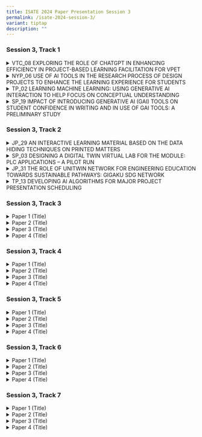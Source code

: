 ```yaml
---
title: ISATE 2024 Paper Presentation Session 3
permalink: /isate-2024-session-3/
variant: tiptap
description: ""
---
```

<h3>Session 3, Track 1</h3>
<div data-type="detailGroup" class="isomer-accordion isomer-accordion-white">
<details class="isomer-details">
<summary>VTC_08 EXPLORING THE ROLE OF CHATGPT IN ENHANCING EFFICIENCY IN PROJECT-BASED
LEARNING FACILITATION FOR VPET</summary>
<div data-type="detailsContent" class="isomer-details-content">
<p>Y.H. Kwok<sup>*,a</sup>, K.P.A. Wong<sup>**,b</sup> and F. Ko<sup>***,a</sup>
</p>
<p><sup>a</sup>Hong Kong Institute of Information Technology, Hong Kong</p>
<p><sup>b</sup>Centre for Learning and Teaching, Vocational Training Council,
Hong Kong</p>
<p><sup>*</sup><a href="mailto:kwokyuho@vtc.edu.hk" rel="noopener noreferrer nofollow" target="_blank">kwokyuho@vtc.edu.hk</a>, <sup>**</sup>
<a href="mailto:alexander.aw@vtc.edu.hk" rel="noopener noreferrer nofollow" target="_blank">alexander.aw@vtc.edu.hk</a>, <sup>***</sup><a href="mailto:friedako@vtc.edu.hk" rel="noopener noreferrer nofollow" target="_blank">friedako@vtc.edu.hk</a>
</p>
<p>Abstract</p>
<p>The Hong Kong Institute of Information Technology (HKIIT) has taken a
leading position in the rapidly changing Vocational and Professional Education
and Training (VPET) field by incorporating the cutting-edge conversational
AI into its Project-Based Learning (PBL) curriculum for students studying
software engineering. This study examines the prospective advantages and
difficulties of integrating ChatGPT to enhance problem-based learning facilitation
and assesses critically the precision and quality of its contributions
to diverse PBL roles.</p>
<p>ChatGPT's conversational attributes and capacity to imitate human interactions
apparently make it suitable for undertakings such as scenario conception,
facilitating discussions, responding to students' enquiries and offering
personalised advice to students. Its prompt feedback and information handling
abilities apparently can considerably diminish administrative burdens for
instructors, freeing up time for engaging with students, evaluating learning
outcomes and assessing student actual competencies.</p>
<p>However, incorporating ChatGPT also presents various challenges. Issues
emerge regarding liability in incidents of incorrect AI-generated information
and the actual accuracy of AI-generated result. In a learning environment
that relies seriously on the reliable information and guidance, ensuring
the trustworthiness of ChatGPT's output is crucial. This paper emphasises
the need for a balanced way to incorporating AI into teaching and learning.
As VPET continues adapts to technological progressions, technologies like
ChatGPT will apparently play a significant part in shaping the future of
learning. However, it is vital to address the difficulties connected with
their use to guarantee the quality and sincerity of the educational experience.</p>
<p></p>
</div>
</details>
<details class="isomer-details">
<summary>NYP_06 USE OF AI TOOLS IN THE RESEARCH PROCESS OF DESIGN PROJECTS TO ENHANCE
THE LEARNING EXPERIENCE FOR STUDENTS</summary>
<div data-type="detailsContent" class="isomer-details-content">
<p>Ka Wai, Ng</p>
<p>Nanyang Polytechnic/School of Design and Media, Singapore</p>
<p><a href="mailto:ng_ka_wai@nyp.edu.sg" rel="noopener noreferrer nofollow" target="_blank">ng_ka_wai@nyp.edu.sg</a>
</p>
<p>Abstract</p>
<p></p>
<p>This research study focuses on the integration of Generative Artificial
Intelligence (Gen AI) into the research process of design projects. The
study aims to enhance the learning experience for students in the Product
Technologies and System Design (PDTSD) module. It addresses the challenges
students face in traditional research methods, such as difficulty in sourcing
relevant information and time constraints due to other commitments. The
research employs an action research approach to introduce Gen AI tools,
specifically ChatGPT, in the early phases of project research and design
conceptualization. This intervention is applied to a cohort of year 2 students
in the Experiential Product &amp; Interior Design course (XPID), allowing
for a comparative analysis with a previous cohort that did not use Gen
AI tools. The study hypothesizes that Gen AI tools can facilitate a more
efficient research process, enabling students to obtain preliminary research
information rapidly, though they are still required to perform verification
and reflection to ensure the applicability of this information. Mixed methods
were used in the research, including surveys, interviews, and module feedback
ratings. The findings reveal a nuanced impact of AI tools on design education,
indicating a positive shift in learning experiences and increased acceptance
among students, while also highlighting a critical balance between enhancing
efficiency and nurturing creativity.</p>
<p></p>
</div>
</details>
<details class="isomer-details">
<summary>TP_02 LEARNING MACHINE LEARNING: USING GENERATIVE AI INTERACTION TO HELP
FOCUS ON CONCEPTUAL UNDERSTANDING</summary>
<div data-type="detailsContent" class="isomer-details-content">
<p>R.Q. Goh</p>
<p>Temasek Polytechnic, School of Informatics &amp; IT, Big Data &amp; Analytics,
Singapore</p>
<p><a href="mailto:Goh_Rui_Quan@tp.edu.sg" rel="noopener noreferrer nofollow" target="_blank">Goh_Rui_Quan@tp.edu.sg</a>
</p>
<p>Abstract</p>
<p>Generative Artificial Intelligence (GAI) is changing the skills needed
in Data Science and education. This study looks at how GAI tools, like
ChatGPT and Codeium, can help students in a module that teaches machine
learning and applies it in decision-making. Initially, the module was too
challenging due to its heavy cognitive load, as indicated by feedback from
the 2021/2022 and 2022/2023 academic years. By using Codeium, programming
became easier and more intuitive, helping students understand complex ideas
better. ChatGPT offered personalized and interactive</p>
<p>support. Feedback from the 2023/2024 academic year showed higher student
satisfaction. This study shows that GAI tools can make learning easier
and could be used to teach other complex skills, reducing difficulty and
improving student skills for the future.</p>
<p></p>
</div>
</details>
<details class="isomer-details">
<summary>SP_19 IMPACT OF INTRODUCING GENERATIVE AI (GAI) TOOLS ON STUDENT CONFIDENCE
IN WRITING AND IN USE OF GAI TOOLS: A PRELIMINARY STUDY</summary>
<div data-type="detailsContent" class="isomer-details-content">
<p>F.M. Tham<sup>*</sup>, B.G.Y. Lee and T.K. Chettiar</p>
<p>Singapore Polytechnic/School of Life Skills and Communication, Academic
Staff, Singapore</p>
<p><sup>*</sup><a href="mailto:tham_foong_meng@sp.edu.sg" rel="noopener noreferrer nofollow" target="_blank">tham_foong_meng@sp.edu.sg</a>
</p>
<p>Abstract</p>
<p></p>
<p>Many students often express their dislike for writing and their perceived
lack of skill in it. Given that research has suggested a link between self-efficacy
and writing performance, we explored the potential of incorporating generative
AI (GAI) tools into a writing module at Singapore Polytechnic. This study
investigates the impact of introducing GAI tools on self-reported confidence
levels in writing and in use of GAI tools (UGAIT) for writing. In our study,
we introduced information on GAI, common AI writing tools, and benefits
and limitations of using GAI into existing teaching and learning materials
for the term-long Effective Writing for the Workplace (EWW) module. Participants
completed surveys at the start and end of the 6-week long module to assess
changes in self-reported confidence levels. We collected information on
students’ prior usage and perception of the usefulness of GAI tools in
writing assignments, and their confidence levels in writing in English
and in UGAIT to support their writing. Analysis of the data collected from
170 participants using the Wilcoxon signed rank test showed statistically
significant changes in self-reported confidence levels. The survey data
indicated increases in self-reported confidence levels in both UGAIT (40%)
and writing (36%). However, a minority of students reported decreased confidence
levels in both areas. Students who reported lower confidence in UGAIT expressed
distrust in GAI tools due to their current shortcomings and their own inadequate
AI literacy levels. Those who reported lower confidence in writing mostly
cited poor English grammar proficiency. Although applying the Spearman
rank correlation test did not show a statistically significant positive
association between UGAIT and writing confidence levels, our preliminary
study provides evidence of the potential benefits of incorporating GAI
tools into a writing module. In addition, our findings and further research
done in the process of doing the study, point to a need to provide more
structured guidance in the EWW module to improve student literacy levels
in UGAIT so our students can engage effectively and ethically with GAI
in a rapidly evolving world powered by large language models (LLM).</p>
<p></p>
</div>
</details>
</div>
<h3>Session 3, Track 2</h3>
<div data-type="detailGroup" class="isomer-accordion isomer-accordion-white">
<details class="isomer-details">
<summary>JP_29 AN INTERACTIVE LEARNING MATERIAL BASED ON THE DATA HIDING TECHNIQUES
ON PRINTED MATTERS</summary>
<div data-type="detailsContent" class="isomer-details-content">
<p>Tetsuya Kojima<sup>*,a</sup>, Run Kawada<sup>b</sup> and Shinya Suzuki<sup>c</sup> 
</p>
<p><sup>a</sup>Department of Computer Science, National Institute of Technology,
Tokyo College,</p>
<p>Hachioji, Japan</p>
<p><sup>b</sup>teamLab Inc., Tokyo, Japan</p>
<p><sup>c</sup>Department of Liberal Arts, National Institute of Technology,
Tokyo College, Hachioji, Japan</p>
<p><sup>*</sup><a href="mailto:kojt@tokyo-ct.ac.jp" rel="noopener noreferrer nofollow" target="_blank">kojt@tokyo-ct.ac.jp</a> 
</p>
<p>Abstract</p>
<p></p>
<p>Data hiding is a technology to embed secret messages to digital objects
without being recognized by human recognition systems. It includes digital
watermarking for copyright protection and digital fingerprinting to avoid
illegal copies or distributions of digital media as well as steganography
as a means of covert communications. The objects conveying the secret messages
are called “stego objects” while the original objects without carrying
any secret messages are called “cover objects.” In this study, we are only
concerned with data hiding schemes for printed matters. Specifically, we
develop applications to embed and extract secret messages from the digital
photographs or figures printed on the paper documents. We assume that the
embedded messages are URLs for digital learning materials on the web such
as audio files, videos as well as 3D models such as Sketchfab. Teachers
can embed such URLs into the digital files of figures or photographs on
their PCs with the developed embedding application. They can print learning
materials including these stego images conveying the embedded URLs and
distribute them to students. When students take a photo printed on the
distributed learning material by the developed extracting application installed
on digital devices, the embedded URLs will be automatically extracted and
the digital learning materials will be shown on the browser. In general,
the quality of the images printed on papers are deteriorated from that
of the original digital ones. It is difficult to extract the embedded messages
successfully from such deteriorated stego images. In the applications developed
in this study, we apply a data hiding scheme based on spatial synchronizations,
multiple embedding into middle frequency bands of the images as well as
error detecting codes. It has been shown that the developed application
can extract the embedded URLs with almost no errors, and we can operate
Sketchfab soon after we take the printed photos.</p>
<p></p>
</div>
</details>
<details class="isomer-details">
<summary>SP_03 DESIGNING A DIGITAL TWIN VIRTUAL LAB FOR THE MODULE: PLC APPLICATIONS
– A PILOT RUN</summary>
<div data-type="detailsContent" class="isomer-details-content">
<p>Dr Chia Chew Lin<sup>*</sup> and Rick Chua</p>
<p>Singapore Polytechnic, School of Electrical &amp; Electronics Engineering,
Singapore</p>
<p><sup>*</sup><a href="mailto:chia_chew_lin@sp.edu.sg" rel="noopener noreferrer nofollow" target="_blank">chia_chew_lin@sp.edu.sg</a>
</p>
<p>Abstract</p>
<p>This paper discusses implementing a Digital Twin (DT) virtual model to
simulate scenarios impractical to recreate physically for the module ET0917:
PLC Applications in the School of Electrical &amp; Electronics</p>
<p>Engineering (SEEE). However, integrating DT into the lab involves numerous
steps potentially leading to cognitive overload for the students. To foster
sustainable learning, the lab activity design combines Self-Determination
Theory (SDT) and Cognitive Load Theory (CLT) to address both the motivational
and cognitive aspects so that students are not only motivated to learn
but also have the cognitive resources to do so effectively.</p>
<p>A mixed-methods approach including diverging stacked bar charts, sentiment
analysis of student comments, focus group discussions, and teaching staff
feedback was used to evaluate DT lab’s effectiveness. Data from 96 out
of 103 students and all four teaching staff over one semester indicate
positive reception. Both teaching staff and students reported there were
improved visualization and enhance learning experiences with the DT model.</p>
<p>The paper then suggests addressing the challenges and future research
to enhance learning for</p>
<p>sustainability, including an extended activity with a future carpark scenario.
Engaging in such activities</p>
<p>can help students anticipate how changes in problem and parameters affect
system behaviour, fostering</p>
<p>anticipatory competency, a key sustainability identified by UNESCO.</p>
<p></p>
</div>
</details>
<details class="isomer-details">
<summary>JP_31 THE ROLE OF UNITWIN NETWORK FOR ENGINEERING EDUCATION TOWARDS SUSTAINABLE
PATHWAYS: GIGAKU SDG NETWORK</summary>
<div data-type="detailsContent" class="isomer-details-content">
<p>M. Katsumi<sup>*,a</sup>, O. Takahashi<sup>b</sup> 
</p>
<p><sup>a</sup>Institute for International Industry-Academia Collaboration,</p>
<p>Nagaoka University of Technology, Nagaoka, Japan</p>
<p><sup>b</sup>Department of Civil and Environmental Engineering, Nagaoka
University of Technology, Nagaoka, Japan</p>
<p><sup>*</sup><a href="mailto:mkatsumi@jcom.nagaokaut.ac.jp" rel="noopener noreferrer nofollow" target="_blank">mkatsumi@jcom.nagaokaut.ac.jp</a>
</p>
<p>Abstract</p>
<p>Nagaoka University of Technology (NUT) was established in 1976 as a leading
school for engineering studies. NUT was founded on a new idea called “GIGAKU
(Science of Technology).” This concept helps us find practical solutions
and sparks new ideas for the future. GIGAKU, related to STEM education,
uses a wide range of knowledge from science and engineering, management,
safety, information technology, and life sciences to come up with practical
solutions and innovations. NUT is one of the few universities in Japan
and abroad to have both a UNESCO Chair and a UNITWIN Network. The UNITWIN/UNESCO
Chairs Programme, established in 1992, aims to promote international cooperation
between universities, share knowledge, and encourage collaborative work.
Currently, there are around 950 UNESCO Chairs and 45 UNITWIN Networks across
120 countries and NUT has been established “UNESCO Chair on Engineering
Education for Sustainable Development (GIGAKU SDG Institute)” and “UNITWIN
Network for Engineering Education towards Sustainable Pathways (GIGAKU
SDG Network). GIGAKU SDG Network aims to be a place for making engineering
education better and more helpful in　achieving the Sustainable Development
Goals (SDGs). This network is made up of 10 institutions from six　countries
(India, Mexico, Mongolia, Spain, Viet Nam, and Japan) and an observer company
from Thailand.　All members share the four Credos of the Network (Work integrated
learning, Early start and recurring　opportunity, Sustainable Development
Goals, and Evaluation by industry and society). Network members work together
to cultivate innovative engineers who have the practical skills needed
by their countries for　sustainable development. This is done through working
together on research, planning conferences together, and exchange programs
for students, staff, and faculty, among other things.</p>
<p>Network members have reached out to local communities, like high schools,
by making online educational materials in six languages (English, Japanese,
Spanish, Mongolian, Vietnamese, Thai) available on the website. Currently,
they are working on a multilingual textbook about engineering ethics. These
materials are used both inside and outside the network to help people worldwide
learn about practical engineering education more easily.</p>
<p>In the presentation, we will introduce the clear objective of the GIGAKU
SDG Network, along with examples of efforts to spread practical engineering
education/knowledge worldwide.</p>
<p></p>
</div>
</details>
<details class="isomer-details">
<summary>TP_13 DEVELOPING AI ALGORITHMS FOR MAJOR PROJECT PRESENTATION SCHEDULING</summary>
<div data-type="detailsContent" class="isomer-details-content">
<p>L. William</p>
<p>School of Informatics &amp; IT, Temasek Polytechnic, Singapore</p>
<p><a href="mailto:lwilliam@tp.edu.sg" rel="noopener noreferrer nofollow" target="_blank">lwilliam@tp.edu.sg</a>
</p>
<p>Abstract</p>
<p>Temasek Polytechnic's Major Project is a Year 3 subject requiring students
to apply diploma-related skills in a real-world context. The course, worth
10 Credit Units, culminates in presentations to lecturers</p>
<p>after 10 weeks. Manual scheduling of these presentations is time-consuming
and leaves students limited preparation time. To address this, an automated
scheduling system using Artificial</p>
<p>Intelligence (AI) algorithms is proposed. The problem is approached as
a timetabling issue, considering hard (critical) and soft (non-critical)
constraints. Two AI algorithms, greedy algorithm and simulated annealing
(SA) were explored to solve this scheduling problem. Preliminary experiments</p>
<p>using a mock dataset showed that the SA algorithm successfully accommodates
all hard constraints and produces a higher-quality schedule. Based on these
results, the SA algorithm has been selected for implementation in the automated
scheduling system.</p>
<p></p>
</div>
</details>
</div>
<p></p>
<h3>Session 3, Track 3</h3>
<div data-type="detailGroup" class="isomer-accordion isomer-accordion-white">
<details class="isomer-details">
<summary>Paper 1 (Title)</summary>
<div data-type="detailsContent" class="isomer-details-content">
<p>Lorem ipsum</p>
</div>
</details>
<details class="isomer-details">
<summary>Paper 2 (Title)</summary>
<div data-type="detailsContent" class="isomer-details-content">
<p></p>
</div>
</details>
<details class="isomer-details">
<summary>Paper 3 (Title)</summary>
<div data-type="detailsContent" class="isomer-details-content">
<p></p>
</div>
</details>
<details class="isomer-details">
<summary>Paper 4 (Title)</summary>
<div data-type="detailsContent" class="isomer-details-content">
<p></p>
</div>
</details>
</div>
<p></p>
<p></p>
<h3>Session 3, Track 4</h3>
<div data-type="detailGroup" class="isomer-accordion isomer-accordion-white">
<details class="isomer-details">
<summary>Paper 1 (Title)</summary>
<div data-type="detailsContent" class="isomer-details-content">
<p>Lorem ipsum</p>
</div>
</details>
<details class="isomer-details">
<summary>Paper 2 (Title)</summary>
<div data-type="detailsContent" class="isomer-details-content">
<p></p>
</div>
</details>
<details class="isomer-details">
<summary>Paper 3 (Title)</summary>
<div data-type="detailsContent" class="isomer-details-content">
<p></p>
</div>
</details>
<details class="isomer-details">
<summary>Paper 4 (Title)</summary>
<div data-type="detailsContent" class="isomer-details-content">
<p></p>
</div>
</details>
</div>
<h3>Session 3, Track 5</h3>
<div data-type="detailGroup" class="isomer-accordion isomer-accordion-white">
<details class="isomer-details">
<summary>Paper 1 (Title)</summary>
<div data-type="detailsContent" class="isomer-details-content">
<p>Lorem ipsum</p>
</div>
</details>
<details class="isomer-details">
<summary>Paper 2 (Title)</summary>
<div data-type="detailsContent" class="isomer-details-content">
<p></p>
</div>
</details>
<details class="isomer-details">
<summary>Paper 3 (Title)</summary>
<div data-type="detailsContent" class="isomer-details-content">
<p></p>
</div>
</details>
<details class="isomer-details">
<summary>Paper 4 (Title)</summary>
<div data-type="detailsContent" class="isomer-details-content">
<p></p>
</div>
</details>
</div>
<p></p>
<h3>Session 3, Track 6</h3>
<div data-type="detailGroup" class="isomer-accordion isomer-accordion-white">
<details class="isomer-details">
<summary>Paper 1 (Title)</summary>
<div data-type="detailsContent" class="isomer-details-content">
<p>Lorem ipsum</p>
</div>
</details>
<details class="isomer-details">
<summary>Paper 2 (Title)</summary>
<div data-type="detailsContent" class="isomer-details-content">
<p></p>
</div>
</details>
<details class="isomer-details">
<summary>Paper 3 (Title)</summary>
<div data-type="detailsContent" class="isomer-details-content">
<p></p>
</div>
</details>
<details class="isomer-details">
<summary>Paper 4 (Title)</summary>
<div data-type="detailsContent" class="isomer-details-content">
<p></p>
</div>
</details>
</div>
<p></p>
<p></p>
<h3>Session 3, Track 7</h3>
<div data-type="detailGroup" class="isomer-accordion isomer-accordion-white">
<details class="isomer-details">
<summary>Paper 1 (Title)</summary>
<div data-type="detailsContent" class="isomer-details-content">
<p>Lorem ipsum</p>
</div>
</details>
<details class="isomer-details">
<summary>Paper 2 (Title)</summary>
<div data-type="detailsContent" class="isomer-details-content">
<p></p>
</div>
</details>
<details class="isomer-details">
<summary>Paper 3 (Title)</summary>
<div data-type="detailsContent" class="isomer-details-content">
<p></p>
</div>
</details>
<details class="isomer-details">
<summary>Paper 4 (Title)</summary>
<div data-type="detailsContent" class="isomer-details-content">
<p></p>
</div>
</details>
</div>
<p></p>
<p></p>